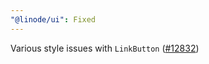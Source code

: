 ```yaml
---
"@linode/ui": Fixed
---
```


Various style issues with `LinkButton` ([#12832](https://github.com/linode/manager/pull/12832))
